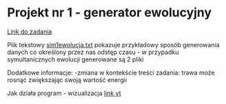# Projekt nr 1 - generator ewolucyjny

[Link do zadania](https://github.com/apohllo/obiektowe-lab/tree/master/lab8)

Plik tekstowy [sim1ewolucja.txt](https://github.com/what-ewer/Ewolucja/blob/master/sim1ewolucja.txt) pokazuje przykładowy sposób generowania danych co określony przez nas odstęp czasu - w przypadku symultanicznych ewolucji generowane są 2 pliki

Dodatkowe informacje:
-zmiana w kontekście treści zadania: trawa może rosnąć zwiększając swoją wartość energii

Jak działa program - wizualizacja [link yt](https://www.youtube.com/watch?v=qnEwMK_k2hI)
